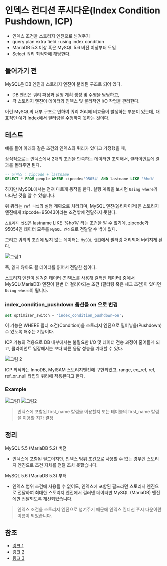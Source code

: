# 인덱스 컨디션 푸시다운(Index Condition Pushdown, ICP)

- 인덱스 조건을 스토리지 엔진으로 넘겨주기 
- query plan extra field : using index condition
- MariaDB 5.3 이상 혹은 MySQL 5.6 버전 이상부터 도입
- Select 쿼리 최적화에 해당한다.


## 들어가기 전


MySQL은 DB 엔진과 스토리지 엔진이 분리된 구조로 되어 있다.

- DB 엔진은 쿼리 파싱과 실행 계획 생성 및 수행을 담당하고, 
- 각 스토리지 엔진이 데이터와 인덱스 및 물리적인 I/O 작업을 관리한다.

이런 MySQL의 내부 구조로 인하여 쿼리 처리에 비효율이 발생하는 부분이 있는데, 대표적인 예가 Index에서 필터링을 수행하지 못하는 것이다.

## 테스트

예를 들어 아래와 같은 조건의 인덱스와 쿼리가 있다고 가정했을 때,

상식적으로는 인덱스에서 2개의 조건을 만족하는 데이터만 조회해서, 클라이언트에 결과를 돌려주면 된다.

```sql
-- 인덱스 : zipcode + lastname
SELECT * FROM people WHERE zipcode='95054' AND lastname LIKE '%ho%'
```
하지만 MySQL에서는 전혀 다르게 동작을 한다. 실행 계획을 보시면 `Using where`가 나타난 것을 알 수 있습니다.

위 쿼리는 `ref 타입`의 실행 계획으로 처리되며, MySQL 엔진(옵티마이저)은 스토리지 엔진에게 zipcode=95043이라는 조건밖에 전달하지 못한다.

`스토리지 엔진`은 lastname LIKE ‘%ho%’ 라는 조건을 알 수 없기에, zipcode가 95054인 데이터 모두를 `MySQL 엔진`으로 전달할 수 밖에 없다.

그리고 쿼리의 조건에 맞지 않는 데이터는 `MySQL 엔진`에서 필터링 처리되어 버려지게 된다.

![그림 1](https://wnsgml972.github.io/assets/images/2020-12-27-MySQL-5-6/Untitled.png)

즉, 읽지 않아도 될 데이터를 읽어서 전달한 셈이다.

스토리지 엔진이 넘겨준 데이터 (인덱스를 사용해 걸러진 데이터) 중에서 MySQL(MariaDB) 엔진이 한번 더 걸러야되는 조건 (필터링 혹은 체크 조건)이 있다면 `Using where`이 됩니다.


### index_condition_pushdown 옵션을 on 으로 변경

```sql
set optimizer_switch = 'index_condition_pushdown=on';
```

이 기능은 WHERE 필터 조건(Condition)을 스토리지 엔진으로 밀어넣을(Pushdown) 수 있도록 해주는 기능이다.

ICP 기능의 적용으로 DB 내부에서는 불필요한 I/O 및 데이터 전송 과정이 줄어들게 되고, 클라이언트 입장에서는 보다 빠른 응답 성능을 기대할 수 있다.

![그림 2](https://wnsgml972.github.io/assets/images/2020-12-27-MySQL-5-6/Untitled%201.png)

ICP 최적화는 InnoDB, MyISAM 스토리지엔진에 구현되었고, range, eq_ref, ref, ref_or_null 타입의 쿼리에 적용된다고 한다.




### Example

![그림1](http://www.gurubee.net/wiki/download/32833651/5.6.png)
![그림2](http://www.gurubee.net/wiki/download/32833651/5.6.2.png)

> 인덱스에 포함된 first_name 칼럼을 이용할지 또는 테이블의 first_name 칼럼을 이용할 지가 결정




## 정리

MySQL 5.5 (MariaDB 5.2) 버전
- 인덱스에 포함된 필드이지만, 인덱스 범위 조건으로 사용할 수 없는 경우엔 스토리지 엔진으로 조건 자체를 전달 조차 못했습니다.

MySQL 5.6 (MariaDB 5.3) 부터
- 인덱스 범위 조건에 사용될 수 없어도, 인덱스에 포함된 필드라면 스토리지 엔진으로 전달하여 최대한 스토리지 엔진에서 걸러낸 데이터만 MySQL (MariaDB) 엔진에만 전달되도록 개선되었습니다.


> 인덱스 조건을 스토리지 엔진으로 넘겨주기 때문에 인덱스 컨디션 푸시 다운이란 이름이 되었습니다.


## 참조
- [링크 1](https://jojoldu.tistory.com/474?category=761883)
- [링크 2](http://www.gurubee.net/lecture/4195)
- [링크 3](https://wnsgml972.github.io/database/2020/12/27/MySQL-5-6/)

